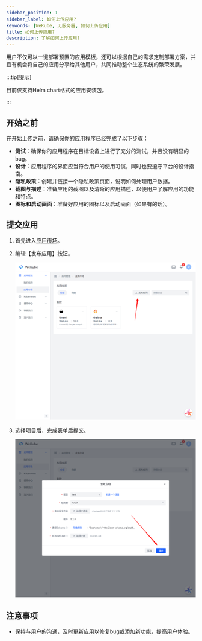 ```yaml
---
sidebar_position: 1
sidebar_label: 如何上传应用?
keywords: [WeKube, 无服务器, 如何上传应用]
title: 如何上传应用?
description: 了解如何上传应用?
---
```


用户不仅可以一键部署预置的应用模板，还可以根据自己的需求定制部署方案，并且有机会将自己的应用分享给其他用户，共同推动整个生态系统的繁荣发展。

:::tip[提示]

目前仅支持Helm chart格式的应用安装包。

:::

## 开始之前

在开始上传之前，请确保你的应用程序已经完成了以下步骤：

- **测试**：确保你的应用程序在目标设备上进行了充分的测试，并且没有明显的bug。
- **设计**：应用程序的界面应当符合用户的使用习惯，同时也要遵守平台的设计指南。
- **隐私政策**：创建并链接一个隐私政策页面，说明如何处理用户数据。
- **截图与描述**：准备应用的截图以及清晰的应用描述，以便用户了解应用的功能和特点。
- **图标和启动画面**：准备好应用的图标以及启动画面（如果有的话）。



## 提交应用

1. 首先进入[应用市场](https://wekube.com/zh-Hans/application/market)。

2. 编辑【发布应用】按钮。

   ![应用市场页面](./img/application-market-upload-tips.png)

3. 选择项目后，完成表单后提交。

   ![完成表单后提交](./img/application-market-submit.png)

   

   



## 注意事项

- 保持与用户的沟通，及时更新应用以修复bug或添加新功能，提高用户体验。